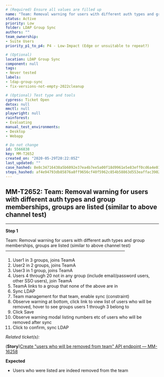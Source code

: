 ```yaml
---
# (Required) Ensure all values are filled up
name: "Team: Removal warning for users with different auth types and group memberships, groups are listed (similar to above channel test)"
status: Active
priority: Low
folder: LDAP Group Sync
authors: ""
team_ownership: 
- Suite Users
priority_p1_to_p4: P4 - Low-Impact (Edge or unsuitable to repeat?)

# (Optional)
location: LDAP Group Sync
component: null
tags: 
- Never tested
labels: 
- ldap-group-sync
- fix-versions-not-empty-2022cleanup

# (Optional) Test type and tools
cypress: Ticket Open
detox: null
mmctl: null
playwright: null
rainforest: 
- Evaluating
manual_test_environments: 
- Desktop
- Webapp

# Do not change
id: 5566838
key: MM-T2652
created_on: "2020-05-29T20:22:05Z"
last_updated: ""
case_hashed: 8e8c34716438a5b6092e37ea4b7ee5a00f18d9961e5e83eff0cd6a4e0139d6008caaef7ae8a86da90c2d59083ed2497e
steps_hashed: af4e94793db85876a8ff9656cf40f5962c854b58863d553eaffac3902760f63c1698994d06cbf7783f3f2923cbc34dae
---
```


<!-- (Auto-generated) Based on frontmatter's "key" and "name" -->

## MM-T2652: Team: Removal warning for users with different auth types and group memberships, groups are listed (similar to above channel test)

---

**Step 1**

Team: Removal warning for users with different auth types and group memberships, groups are listed (similar to above channel test)\
————————————————————————————

1. User1 in 3 groups, joins TeamA
2. User2 in 2 groups, joins TeamA
3. User3 in 1 group, joins TeamA
4. Users 4 through 20 not in any group (include email/password users, other SSO users), join TeamA
5. TeamA links to a group that none of the above are in
6. Sync LDAP
7. Team management for that team, enable sync (constraint)
8. Observe warning at bottom, click link to view list of users who will be removed, hover to see groups users 1 through 3 belong to
9. Click Save
10. Observe warning modal listing numbers etc of users who will be removed after sync
11. Click to confirm, sync LDAP

_Related ticket(s):_

(**Story**)[Create "users who will be removed from team" API endpoint — MM-16258](https://mattermost.atlassian.net/browse/MM-16258)

**Expected**

- Users who were listed are indeed removed from the team
